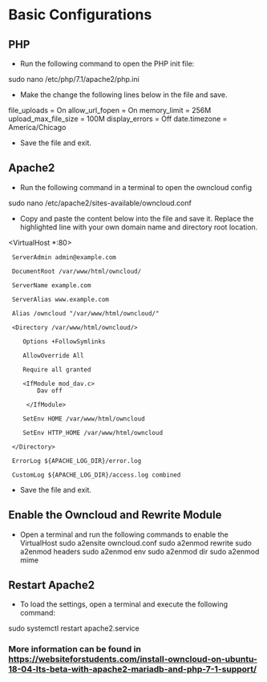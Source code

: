# Basic Configurations

## PHP

* Run the following command to open the PHP init file:

sudo nano /etc/php/7.1/apache2/php.ini

* Make the change the following lines below in the file and save.

file_uploads = On
allow_url_fopen = On
memory_limit = 256M
upload_max_file_size = 100M
display_errors = Off
date.timezone = America/Chicago

* Save the file and exit.

## Apache2

* Run the following command in a terminal to open the owncloud config

sudo nano /etc/apache2/sites-available/owncloud.conf

* Copy and paste the content below into the file and save it. Replace the highlighted line with your own domain name and directory root location.

<VirtualHost *:80>

     ServerAdmin admin@example.com
     
     DocumentRoot /var/www/html/owncloud/
     
     ServerName example.com
     
     ServerAlias www.example.com
     
     Alias /owncloud "/var/www/html/owncloud/"
     
     <Directory /var/www/html/owncloud/>
        
        Options +FollowSymlinks
        
        AllowOverride All
        
        Require all granted
        
        <IfModule mod_dav.c>
            Dav off
          
         </IfModule>
        
        SetEnv HOME /var/www/html/owncloud
        
        SetEnv HTTP_HOME /var/www/html/owncloud
     
     </Directory>
     
     ErrorLog ${APACHE_LOG_DIR}/error.log
     
     CustomLog ${APACHE_LOG_DIR}/access.log combined


</VirtualHost>


* Save the file and exit.

## Enable the Owncloud and Rewrite Module

* Open a terminal and run the following commands to enable the VirtualHost
sudo a2ensite owncloud.conf
sudo a2enmod rewrite
sudo a2enmod headers
sudo a2enmod env
sudo a2enmod dir
sudo a2enmod mime


## Restart Apache2

* To load the settings, open a terminal and execute the following command:

sudo systemctl restart apache2.service

### More information can be found in https://websiteforstudents.com/install-owncloud-on-ubuntu-18-04-lts-beta-with-apache2-mariadb-and-php-7-1-support/
